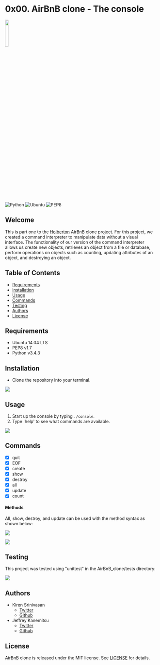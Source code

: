 # 0x00. AirBnB clone - The console

<img src="https://s3.amazonaws.com/intranet-projects-files/holbertonschool-higher-level_programming+/263/HBTN-hbnb-Final.png" style="height:15%;width:15%" />

![Python](https://img.shields.io/badge/Python-v3.4.3-blue.svg)
![Ubuntu](https://img.shields.io/badge/Ubuntu-14.04_LTS-orange.svg)
![PEP8](https://img.shields.io/badge/PEP8-v1.7-lightgrey.svg)



## Welcome
This is part one to the [Holberton](https://www.holbertonschool.com/) AirBnB clone project. For this project, we created a command interpreter to manipulate data without a visual interface. The functionality of our version of the command interpreter allows us create new objects, retrieves an object from a file or database, perform operations on objects such as counting, updating attributes of an object, and destroying an object.

## Table of Contents
* [Requirements](#requirements)
* [Installation](#installation)
* [Usage](#usage)
* [Commands](#commands)
* [Testing](#testing)
* [Authors](#authors)
* [License](#license)

## Requirements
* Ubuntu 14.04 LTS
* PEP8 v1.7
* Python v3.4.3
## Installation
* Clone the repository into your terminal.

![](https://thumbs.gfycat.com/AnimatedDopeyConey-size_restricted.gif)

## Usage
1. Start up the console by typing `./console`.
2. Type 'help' to see what commands are available.

![](https://thumbs.gfycat.com/TenderRareAztecant-size_restricted.gif)

## Commands
- [x] quit
- [x] EOF
- [x] create
- [x] show
- [x] destroy
- [x] all
- [x] update
- [x] count

#### Methods
All, show, destroy, and update can be used with the method syntax as shown below:

![](https://thumbs.gfycat.com/CapitalForkedItaliangreyhound-size_restricted.gif)

![](https://thumbs.gfycat.com/ThankfulQuerulousCatbird-size_restricted.gif)

## Testing
This project was tested using "unittest" in the AirBnB_clone/tests directory:

![](https://thumbs.gfycat.com/DearDamagedCivet-size_restricted.gif)

## Authors
* Kiren Srinivasan
	* [Twitter](https://twitter.com/srinitude)
	* [Github](https://github.com/srinitude)
* Jeffrey Kanemitsu
	* [Twitter](https://twitter.com/canofmisosoup)
	* [Github](https://github.com/jeffreykanemitsu)

## License
AirBnB clone is released under the MIT license. See [LICENSE](https://github.com/srinitude/AirBnB_clone/blob/master/LICENSE) for details.
